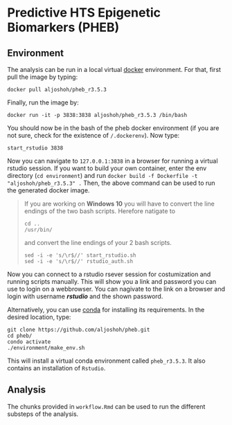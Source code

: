 # **P**redictive **H**TS **E**pigenetic **B**iomarkers (PHEB)

Environment
--- 
The analysis can be run in a local virtual [docker](https://docs.docker.com/) environment. For that, first pull the image by typing:
```
docker pull aljoshoh/pheb_r3.5.3
```
Finally, run the image by:
```
docker run -it -p 3838:3838 aljoshoh/pheb_r3.5.3 /bin/bash
```
You should now be in the bash of the pheb docker environment (if you are not sure, check for the existence of `/.dockerenv`). Now type:
```
start_rstudio 3838
```
Now you can navigate to `127.0.0.1:3838` in a browser for running a virtual rstudio session. If you want to build your own container, enter the env directory (`cd environment`) and run `docker build -f Dockerfile -t "aljoshoh/pheb_r3.5.3" .` Then, the above command can be used to run the generated docker image.

>If you are working on **Windows 10** you will have to convert the line endings of the two bash scripts. Herefore natigate to 
>```
>cd ..
>/usr/bin/
>```  
>and convert the line endings of your 2 bash scripts. 
>```
>sed -i -e 's/\r$//' start_rstudio.sh
>sed -i -e 's/\r$//' rstudio_auth.sh
>```
 
Now you can connect to a rstudio rsever session for costumization and running scripts manually. This will show you a link and password you can use to login on a webbrowser. You can nagivate to the link on a browser and login with username ***rstudio*** and the shown password.


Alternatively, you can use [conda](https://docs.conda.io/en/latest/) for installing its requirements. In the desired location, type:
```
git clone https://github.com/aljoshoh/pheb.git
cd pheb/
condo activate
./environment/make_env.sh
``` 
This will install a virtual conda environment called `pheb_r3.5.3`. It also contains an installation of `Rstudio`.

Analysis
---
The chunks provided in `workflow.Rmd` can be used to run the different substeps of the analysis.

